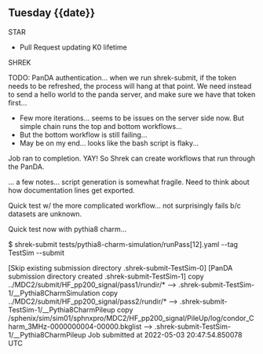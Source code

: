 ## Tuesday {{date}}

STAR
- Pull Request updating K0 lifetime

SHREK

TODO: PanDA authentication... when we run shrek-submit, if the token needs to be refreshed, the process will hang at that point.  We need instead to send a hello world to the panda  server, and make sure we have that token first...

- Few more iterations... seems to be issues on the server side now.  But simple chain runs the top and bottom workflows...
- But the bottom workflow is still failing...
- May be on my end... looks like the bash script is flaky...

Job ran to completion.  YAY!  So Shrek can create workflows that run through the PanDA.  

... a few notes... script generation is somewhat fragile.  Need to think about how documentation lines get exported.  

Quick test w/ the more complicated workflow... not surprisingly fails b/c datasets are unknown.

Quick test now with pythia8 charm...

$ shrek-submit tests/pythia8-charm-simulation/runPass[12].yaml  --tag TestSim --submit

[Skip existing submission directory .shrek-submit-TestSim-0]
[PanDA submission directory created .shrek-submit-TestSim-1]
copy ../MDC2/submit/HF_pp200_signal/pass1/rundir/* --> .shrek-submit-TestSim-1/__Pythia8CharmSimulation
copy ../MDC2/submit/HF_pp200_signal/pass2/rundir/* --> .shrek-submit-TestSim-1/__Pythia8CharmPileup
copy /sphenix/sim/sim01/sphnxpro/MDC2/HF_pp200_signal/PileUp/log/condor_Charm_3MHz-0000000004-00000.bkglist --> .shrek-submit-TestSim-1/__Pythia8CharmPileup
Job submitted at 2022-05-03 20:47:54.850078 UTC



